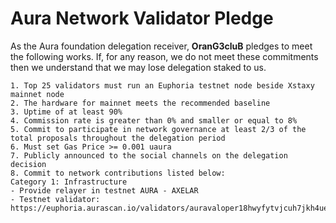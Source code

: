 # Aura Network Validator Pledge

As the Aura foundation delegation receiver, **OranG3cluB** pledges to meet the following works. If, for any reason, we do not meet these commitments then we understand that we may lose delegation staked to us.

    1. Top 25 validators must run an Euphoria testnet node beside Xstaxy mainnet node
    2. The hardware for mainnet meets the recommended baseline    
    3. Uptime of at least 90%
    4. Commission rate is greater than 0% and smaller or equal to 8%
    5. Commit to participate in network governance at least 2/3 of the total proposals throughout the delegation period
    6. Must set Gas Price >= 0.001 uaura
    7. Publicly announced to the social channels on the delegation decision
    8. Commit to network contributions listed below: 
    Category 1: Infrastructure
    - Provide relayer in testnet AURA - AXELAR
    - Testnet validator: https://euphoria.aurascan.io/validators/auravaloper18hwyfytvjcuh7jkh4ue9n60h24xp7tnwvqxvry
